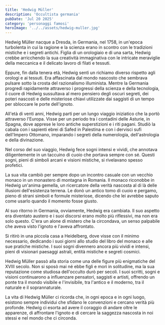 ```yaml
---
title: 'Hedwig Müller'
description: 'Occultista germania'
pubDate: 'Jul 20 2025'
category: 'personaggi famosi'
heroImage: '../../assets/hedwig-muller.jpg'
---
```


Hedwig Müller nacque a Dresda, in Germania, nel 1758, in un'epoca turbolenta in cui la ragione e la scienza erano in scontro con le tradizioni mistiche e i segreti antichi. Figlia di un orologiaio e di una sarta, Hedwig crebbe arricchendo la sua creatività immaginativa con le intricate meraviglie della meccanica e il delicato lavoro di filati e tessuti.

Eppure, fin dalla tenera età, Hedwig sentì un richiamo diverso rispetto agli orologi e ai tessuti. Era affascinata dal mondo nascosto che sembrava pulsare sotto la crosta del razionalismo illuminista. Mentre la Germania progredì rapidamente attraverso i progressi della scienza e della tecnologia, il cuore di Hedwig sussultava al mero pensiero degli oscuri segreti, dei poteri nascosti e delle misteriose chiavi utilizzate dai saggisti di un tempo per sbloccare le porte dell'ignoto.

All'età di venti anni, Hedwig partì per un lungo viaggio iniziatico che la portò attraverso l'Europa. Visse per un periodo tra i contadini delle Asturie, in Spagna, dove apprese le loro antiche superstizioni e i riti pagani. Studiò la cabala con i sapienti ebrei di Safed in Palestina e con i dervisci sufi dell'Impero Ottomano, imparando i segreti della numerologia, dell'astrologia e della divinazione.

Nel corso del suo viaggio, Hedwig fece sogni intensi e vividi, che annotava diligentemente in un taccuino di cuoio che portava sempre con sé. Questi sogni, pieni di simboli arcani e visioni mistiche, si rivelavano spesso profetici.

La sua vita cambiò per sempre dopo un incontro casuale con un vecchio monaco in un monastero di montagna in Romania. Il monaco riconobbe in Hedwig un'anima gemella, un ricercatore della verità nascosta al di là delle illusioni dell'esistenza terrena. Le donò un antico tomo di cuoio e pergamo, pieno di strani simboli e formule misteriose, dicendo che lei avrebbe saputo come usarlo quando il momento fosse giusto.

Al suo ritorno in Germania, ovviamente, Hedwig era cambiata. Il suo aspetto era diventato austero e i suoi discorsi erano molto più riflessivi, ma non era solo questo. C'era un alone di mistero che la circondava, un senso palpabile che aveva visto l'ignoto e l'aveva affrontato.

Si ritirò in una piccola casa a Heidelberg, dove visse con il minimo necessario, dedicando i suoi giorni allo studio del libro del monaco e alle sue pratiche mistiche. I suoi sogni divennero ancora più vividi e intensi, pieni di visionari paesaggi astrali, entità mistiche e segreti cosmici.

Hedwig Müller passò alla storia come una delle figure più enigmatiche del XVIII secolo. Non si sposò mai né ebbe figli e morì in solitudine, ma la sua reputazione come studiosa dell'occulto durò per secoli. I suoi scritti, sogni e visioni continuarono a influenzare pensatori, saggisti e artisti, offrendo un ponte tra il mondo visibile e l'invisibile, tra l'antico e il moderno, tra il naturale e il soprannaturale.

La vita di Hedwig Müller ci ricorda che, in ogni epoca e in ogni luogo, esistono sempre individui che sfidano le convenzioni e cercano verità più profonde. Hedwig ci esorta ad avere il coraggio di andare oltre le apparenze, di affrontare l'ignoto e di cercare la saggezza nascosta in noi stessi e nel mondo che ci circonda.